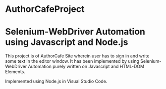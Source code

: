 # AuthorCafeProject
# Selenium-WebDriver Automation using Javascript and Node.js

This project is of AuthorCafe Site wherein user has to sign in and write some text in the editor window.  It has been implemented by using Selenium-WebDriver Automation
purely written on Javascript and HTML-DOM Elements.

Implemented using Node.js in Visual Studio Code.
